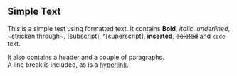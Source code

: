 ﻿## Simple Text

This is a simple test using formatted text\. It contains **Bold**, *italic*, _underlined_, ~stricken through~, [subscript], ^[superscript], __inserted__, ~~deleted~~ and `code` text\.

It also contains a header and a couple of paragraphs\.  
A line break is included, as is a [hyperlink](https://lab.tagroot.io/)\.

